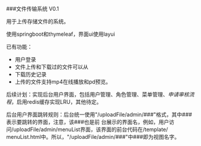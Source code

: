 ###文件传输系统 V0.1

用于上传存储文件的系统。

使用springboot和thymeleaf，界面ui使用layui

已有功能：
- 用户登录
- 文件上传和下载过的文件可以从
- 下载历史记录
- 上传的文件支持mp4在线播放和pd预览。

后续计划：实现后台用户界面，包括用户管理、角色管理、菜单管理、*申请审核流程*，启用redis缓存实现LRU，其他待定。

后台用户界面跳转规则：后台统一使用"/uploadFile/admin/###"格式，其中###表示要跳转的界面，注意，该###也是前
台展示的界面名，例如，用户访问/uploadFile/admin/menuList界面，该界面的前台代码在/template/
menuList.html中。所以，"/uploadFile/admin/###"中###即为视图名字。

